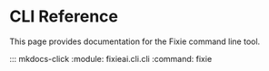 # CLI Reference

This page provides documentation for the Fixie command line tool.

::: mkdocs-click
    :module: fixieai.cli.cli
    :command: fixie
